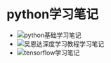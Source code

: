 # python学习笔记
* ![python基础学习笔记](https://github.com/Hosea1/Learn_Python/tree/master/based_learning) 
* ![吴恩达深度学习教程学习笔记](https://github.com/Hosea1/Learn_Python/tree/master/DeepLearning_wu)  
* ![tensorflow学习笔记](https://github.com/Hosea1/Learn_Python/tree/master/tensorflow)  
